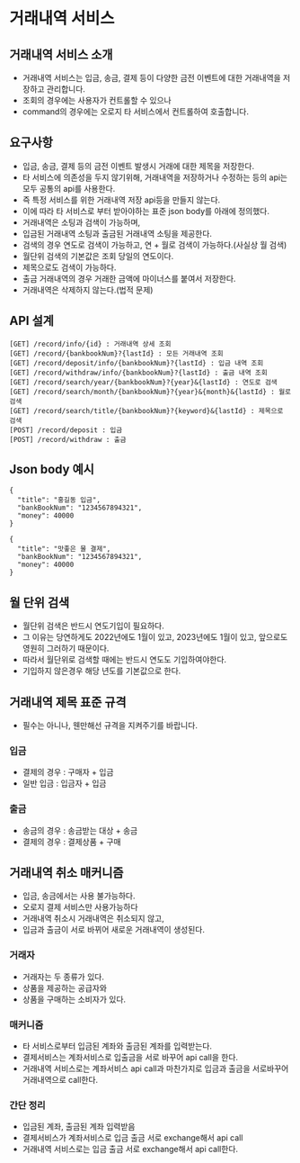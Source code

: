 # 거래내역 서비스

## 거래내역 서비스 소개
* 거래내역 서비스는 입금, 송금, 결제 등이 다양한 금전 이벤트에 대한 거래내역을 저장하고 관리합니다.
* 조회의 경우에는 사용자가 컨트롤할 수 있으나
* command의 경우에는 오로지 타 서비스에서 컨트롤하여 호출합니다.

## 요구사항
* 입금, 송금, 결제 등의 금전 이벤트 발생시 거래에 대한 제목을 저장한다.
* 타 서비스에 의존성을 두지 않기위해, 거래내역을 저장하거나 수정하는 등의 api는 모두 공통의 api를 사용한다.
* 즉 특정 서비스를 위한 거래내역 저장 api등을 만들지 않는다.
* 이에 따라 타 서비스로 부터 받아야하는 표준 json body를 아래에 정의했다.
* 거래내역은 소팅과 검색이 가능하며,
* 입금된 거래내역 소팅과 출금된 거래내역 소팅을 제공한다.
* 검색의 경우 연도로 검색이 가능하고, 연 + 월로 검색이 가능하다.(사실상 월 검색)
* 월단위 검색의 기본값은 조회 당일의 연도이다.
* 제목으로도 검색이 가능하다.
* 출금 거래내역의 경우 거래한 금액에 마이너스를 붙여서 저장한다.
* 거래내역은 삭제하지 않는다.(법적 문제)

## API 설계
```
[GET] /record/info/{id} : 거래내역 상세 조회
[GET] /record/{bankbookNum}?{lastId} : 모든 거래내역 조회
[GET] /record/deposit/info/{bankbookNum}?{lastId} : 입금 내역 조회
[GET] /record/withdraw/info/{bankbookNum}?{lastId} : 출금 내역 조회
[GET] /record/search/year/{bankbookNum}?{year}&{lastId} : 연도로 검색
[GET] /record/search/month/{bankbookNum}?{year}&{month}&{lastId} : 월로 검색
[GET] /record/search/title/{bankbookNum}?{keyword}&{lastId} : 제목으로 검색
[POST] /record/deposit : 입금
[POST] /record/withdraw : 출금
```

## Json body 예시
```
{
  "title": "홍길동 입금",
  "bankBookNum": "1234567894321",
  "money": 40000
}

{
  "title": "맛좋은 물 결제",
  "bankBookNum": "1234567894321",
  "money": 40000
}
```

## 월 단위 검색
* 월단위 검색은 반드시 연도기입이 필요하다.
* 그 이유는 당연하게도 2022년에도 1월이 있고, 2023년에도 1월이 있고, 앞으로도 영원히 그러하기 때문이다.
* 따라서 월단위로 검색할 때에는 반드시 연도도 기입하여야한다.
* 기입하지 않은경우 해당 년도를 기본값으로 한다.

## 거래내역 제목 표준 규격
* 필수는 아니나, 웬만해선 규격을 지켜주기를 바랍니다.
### 입금
* 결제의 경우 : 구매자 + 입금
* 일반 입금 : 입금자 + 입금
### 출금
* 송금의 경우 : 송금받는 대상 + 송금
* 결제의 경우 : 결제상품 + 구매

## 거래내역 취소 매커니즘
* 입금, 송금에서는 사용 불가능하다.
* 오로지 결제 서비스만 사용가능하다
* 거래내역 취소시 거래내역은 취소되지 않고,
* 입금과 출금이 서로 바뀌어 새로운 거래내역이 생성된다.
### 거래자
* 거래자는 두 종류가 있다.
* 상품을 제공하는 공급자와
* 상품을 구매하는 소비자가 있다.
### 매커니즘
* 타 서비스로부터 입금된 계좌와 출금된 계좌를 입력받는다.
* 결제서비스는 계좌서비스로 입출금을 서로 바꾸어 api call을 한다.
* 거래내역 서비스로는 계좌서비스 api call과 마찬가지로 입금과 출금을 서로바꾸어 거래내역으로 call한다.
### 간단 정리
* 입금된 계좌, 출금된 계좌 입력받음
* 결제서비스가 계좌서비스로 입금 출금 서로 exchange해서 api call
* 거래내역 서비스로는 입금 출금 서로 exchange해서 api call한다.
